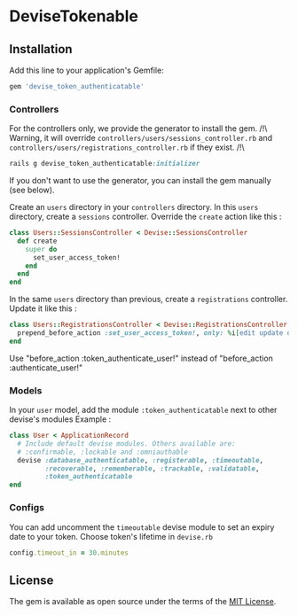 # DeviseTokenable

## Installation

Add this line to your application's Gemfile:

```ruby
gem 'devise_token_authenticatable'
```

### Controllers

For the controllers only, we provide the generator to install the gem.
/!\ Warning, it will override `controllers/users/sessions_controller.rb` and `controllers/users/registrations_controller.rb` if they exist. /!\

```ruby
rails g devise_token_authenticatable:initializer
```

If you don't want to use the generator, you can install the gem manually (see below).

Create an `users` directory in your `controllers` directory.
In this `users` directory, create a `sessions` controller.
Override the `create` action like this :

```ruby
class Users::SessionsController < Devise::SessionsController
  def create
    super do
      set_user_access_token!
    end
  end
end
```

In the same `users` directory than previous, create a `registrations` controller.
Update it like this :

```ruby
class Users::RegistrationsController < Devise::RegistrationsController
  prepend_before_action :set_user_access_token!, only: %i[edit update destroy]
end
```

Use "before_action :token_authenticate_user!" instead of "before_action :authenticate_user!"

### Models

In your `user` model, add the module `:token_authenticatable` next to other devise's modules
Example :

```ruby
class User < ApplicationRecord
  # Include default devise modules. Others available are:
  # :confirmable, :lockable and :omniauthable
  devise :database_authenticatable, :registerable, :timeoutable,
         :recoverable, :rememberable, :trackable, :validatable,
         :token_authenticatable
end
```

### Configs

You can add uncomment the `timeoutable` devise module to set an expiry date to your token.
Choose token's lifetime in `devise.rb`

```ruby
config.timeout_in = 30.minutes
```

## License

The gem is available as open source under the terms of the [MIT License](https://opensource.org/licenses/MIT).
